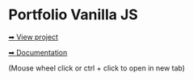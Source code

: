 # Portfolio Vanilla JS

[➡ View project](https://mati-fernandez.github.io/portfolio-vanilla-js/)

[➡ Documentation](https://deepwiki.com/mati-fernandez/portfolio-vanilla-js)

(Mouse wheel click or ctrl + click to open in new tab)
